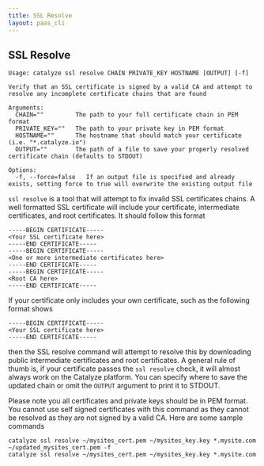 ```yaml
---
title: SSL Resolve
layout: paas_cli
---
```


## SSL Resolve

```
Usage: catalyze ssl resolve CHAIN PRIVATE_KEY HOSTNAME [OUTPUT] [-f]

Verify that an SSL certificate is signed by a valid CA and attempt to resolve any incomplete certificate chains that are found

Arguments:
  CHAIN=""         The path to your full certificate chain in PEM format
  PRIVATE_KEY=""   The path to your private key in PEM format
  HOSTNAME=""      The hostname that should match your certificate (i.e. "*.catalyze.io")
  OUTPUT=""        The path of a file to save your properly resolved certificate chain (defaults to STDOUT)

Options:
  -f, --force=false   If an output file is specified and already exists, setting force to true will overwrite the existing output file
```

`ssl resolve` is a tool that will attempt to fix invalid SSL certificates chains. A well formatted SSL certificate will include your certificate, intermediate certificates, and root certificates. It should follow this format

```
-----BEGIN CERTIFICATE-----
<Your SSL certificate here>
-----END CERTIFICATE-----
-----BEGIN CERTIFICATE-----
<One or more intermediate certificates here>
-----END CERTIFICATE-----
-----BEGIN CERTIFICATE-----
<Root CA here>
-----END CERTIFICATE-----
```

If your certificate only includes your own certificate, such as the following format shows

```
-----BEGIN CERTIFICATE-----
<Your SSL certificate here>
-----END CERTIFICATE-----
```

then the SSL resolve command will attempt to resolve this by downloading public intermediate certificates and root certificates. A general rule of thumb is, if your certificate passes the `ssl resolve` check, it will almost always work on the Catalyze platform. You can specify where to save the updated chain or omit the `OUTPUT` argument to print it to STDOUT.

Please note you all certificates and private keys should be in PEM format. You cannot use self signed certificates with this command as they cannot be resolved as they are not signed by a valid CA. Here are some sample commands

```
catalyze ssl resolve ~/mysites_cert.pem ~/mysites_key.key *.mysite.com ~/updated_mysites_cert.pem -f
catalyze ssl resolve ~/mysites_cert.pem ~/mysites_key.key *.mysite.com
```
